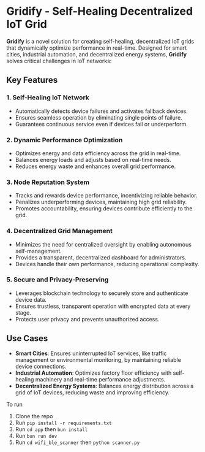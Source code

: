 # **Gridify** - Self-Healing Decentralized IoT Grid

**Gridify** is a novel solution for creating self-healing, decentralized IoT grids that dynamically optimize performance in real-time. Designed for smart cities, industrial automation, and decentralized energy systems, **Gridify** solves critical challenges in IoT networks:

## Key Features

### 1. **Self-Healing IoT Network**
   - Automatically detects device failures and activates fallback devices.
   - Ensures seamless operation by eliminating single points of failure.
   - Guarantees continuous service even if devices fail or underperform.

### 2. **Dynamic Performance Optimization**
   - Optimizes energy and data efficiency across the grid in real-time.
   - Balances energy loads and adjusts based on real-time needs.
   - Reduces energy waste and enhances overall grid performance.

### 3. **Node Reputation System**
   - Tracks and rewards device performance, incentivizing reliable behavior.
   - Penalizes underperforming devices, maintaining high grid reliability.
   - Promotes accountability, ensuring devices contribute efficiently to the grid.

### 4. **Decentralized Grid Management**
   - Minimizes the need for centralized oversight by enabling autonomous self-management.
   - Provides a transparent, decentralized dashboard for administrators.
   - Devices handle their own performance, reducing operational complexity.

### 5. **Secure and Privacy-Preserving**
   - Leverages blockchain technology to securely store and authenticate device data.
   - Ensures trustless, transparent operation with encrypted data at every stage.
   - Protects user privacy and prevents unauthorized access.

## Use Cases
- **Smart Cities**: Ensures uninterrupted IoT services, like traffic management or environmental monitoring, by maintaining reliable device connections.
- **Industrial Automation**: Optimizes factory floor efficiency with self-healing machinery and real-time performance adjustments.
- **Decentralized Energy Systems**: Balances energy distribution across a grid of IoT devices, reducing waste and improving efficiency.



To run

1. Clone the repo
2. Run `pip install -r requirements.txt`
3. Run `cd app` then `bun install`
4. Run `bun run dev`
5. Run `cd wifi_ble_scanner` then `python scanner.py` 
